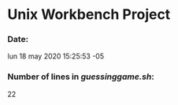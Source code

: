 # Unix Workbench Project
### Date:
lun 18 may 2020 15:25:53 -05
### Number of lines in *guessinggame.sh*:
22
